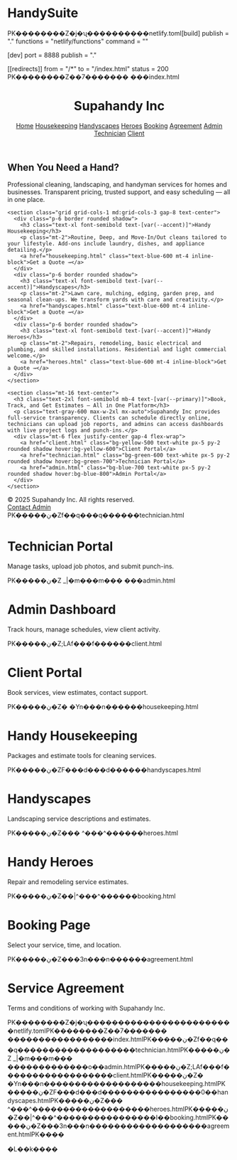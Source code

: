 # HandySuite 
PK&#x0;&#x0;&#x0;&#x0;&#x0;���Z�j�ʯ&#x0;&#x0;&#x0;�&#x0;&#x0;&#x0;&#x0;&#x0;&#x0;netlify.toml[build]
  publish = "."
  functions = "netlify/functions"
  command = ""

[dev]
  port = 8888
  publish = "."

[[redirects]]
  from = "/*"
  to = "/index.html"
  status = 200
PK&#x0;&#x0;&#x0;&#x0;&#x0;���Z��7��&#x0;&#x0;�&#x0;&#x0;
&#x0;&#x0;&#x0;index.html<!DOCTYPE html>
<html lang="en">
<head>
  <meta charset="UTF-8" />
  <meta name="viewport" content="width=device-width, initial-scale=1.0" />
  <title>Supahandy Inc</title>
  <link href="https://cdn.jsdelivr.net/npm/tailwindcss@2.2.19/dist/tailwind.min.css" rel="stylesheet">
  <style>
    :root {
      --primary: #1F2937;
      --accent: #22C55E;
    }
  </style>
</head>
<body class="bg-white text-gray-800 font-sans">
  <header class="bg-[var(--primary)] text-white p-6 shadow-md">
    <div class="max-w-7xl mx-auto flex items-center justify-between">
      <h1 class="text-2xl font-bold">Supahandy Inc</h1>
      <nav class="space-x-4">
        <a href="index.html" class="hover:underline">Home</a>
        <a href="housekeeping.html" class="hover:underline">Housekeeping</a>
        <a href="handyscapes.html" class="hover:underline">Handyscapes</a>
        <a href="heroes.html" class="hover:underline">Heroes</a>
        <a href="booking.html" class="hover:underline">Booking</a>
        <a href="agreement.html" class="hover:underline">Agreement</a>
        <a href="admin.html" class="hover:underline">Admin</a>
        <a href="technician.html" class="hover:underline">Technician</a>
        <a href="client.html" class="hover:underline">Client</a>
      </nav>
    </div>
  </header>

  <main class="max-w-5xl mx-auto py-16 px-6">
    <section class="text-center mb-12">
      <h2 class="text-4xl font-bold mb-4">When You Need a Hand?</h2>
      <p class="text-lg text-gray-600">Professional cleaning, landscaping, and handyman services for homes and businesses. Transparent pricing, trusted support, and easy scheduling — all in one place.</p>
    </section>

    <section class="grid grid-cols-1 md:grid-cols-3 gap-8 text-center">
      <div class="p-6 border rounded shadow">
        <h3 class="text-xl font-semibold text-[var(--accent)]">Handy Housekeeping</h3>
        <p class="mt-2">Routine, Deep, and Move-In/Out cleans tailored to your lifestyle. Add-ons include laundry, dishes, and appliance detailing.</p>
        <a href="housekeeping.html" class="text-blue-600 mt-4 inline-block">Get a Quote →</a>
      </div>
      <div class="p-6 border rounded shadow">
        <h3 class="text-xl font-semibold text-[var(--accent)]">Handyscapes</h3>
        <p class="mt-2">Lawn care, mulching, edging, garden prep, and seasonal clean-ups. We transform yards with care and creativity.</p>
        <a href="handyscapes.html" class="text-blue-600 mt-4 inline-block">Get a Quote →</a>
      </div>
      <div class="p-6 border rounded shadow">
        <h3 class="text-xl font-semibold text-[var(--accent)]">Handy Heroes</h3>
        <p class="mt-2">Repairs, remodeling, basic electrical and plumbing, and skilled installations. Residential and light commercial welcome.</p>
        <a href="heroes.html" class="text-blue-600 mt-4 inline-block">Get a Quote →</a>
      </div>
    </section>

    <section class="mt-16 text-center">
      <h3 class="text-2xl font-semibold mb-4 text-[var(--primary)]">Book, Track, and Get Estimates — All in One Platform</h3>
      <p class="text-gray-600 max-w-2xl mx-auto">Supahandy Inc provides full-service transparency. Clients can schedule directly online, technicians can upload job reports, and admins can access dashboards with live project logs and punch-ins.</p>
      <div class="mt-6 flex justify-center gap-4 flex-wrap">
        <a href="client.html" class="bg-yellow-500 text-white px-5 py-2 rounded shadow hover:bg-yellow-600">Client Portal</a>
        <a href="technician.html" class="bg-green-600 text-white px-5 py-2 rounded shadow hover:bg-green-700">Technician Portal</a>
        <a href="admin.html" class="bg-blue-700 text-white px-5 py-2 rounded shadow hover:bg-blue-800">Admin Portal</a>
      </div>
    </section>
  </main>

  <footer class="bg-gray-100 text-center p-6 mt-12 text-sm text-gray-600">
    &copy; 2025 Supahandy Inc. All rights reserved.<br>
    <a href="mailto:attendantsuper@gmail.com" class="text-blue-600">Contact Admin</a>
  </footer>
</body>
</html>
PK&#x0;&#x0;&#x0;&#x0;&#x0;ڹ�Zf��q&#x0;&#x0;&#x0;q&#x0;&#x0;&#x0;&#x0;&#x0;&#x0;technician.html<html><body><h1>Technician Portal</h1><p>Manage tasks, upload job photos, and submit punch-ins.</p></body></html>PK&#x0;&#x0;&#x0;&#x0;&#x0;ڹ�Z
_|�m&#x0;&#x0;&#x0;m&#x0;&#x0;&#x0;
&#x0;&#x0;&#x0;admin.html<html><body><h1>Admin Dashboard</h1><p>Track hours, manage schedules, view client activity.</p></body></html>PK&#x0;&#x0;&#x0;&#x0;&#x0;ڹ�Z;LAf&#x0;&#x0;&#x0;f&#x0;&#x0;&#x0;&#x0;&#x0;&#x0;client.html<html><body><h1>Client Portal</h1><p>Book services, view estimates, contact support.</p></body></html>PK&#x0;&#x0;&#x0;&#x0;&#x0;ڹ�Z�
�Yn&#x0;&#x0;&#x0;n&#x0;&#x0;&#x0;&#x0;&#x0;&#x0;housekeeping.html<html><body><h1>Handy Housekeeping</h1><p>Packages and estimate tools for cleaning services.</p></body></html>PK&#x0;&#x0;&#x0;&#x0;&#x0;ڹ�ZF���d&#x0;&#x0;&#x0;d&#x0;&#x0;&#x0;&#x0;&#x0;&#x0;handyscapes.html<html><body><h1>Handyscapes</h1><p>Landscaping service descriptions and estimates.</p></body></html>PK&#x0;&#x0;&#x0;&#x0;&#x0;ڹ�Z��� ^&#x0;&#x0;&#x0;^&#x0;&#x0;&#x0;&#x0;&#x0;&#x0;heroes.html<html><body><h1>Handy Heroes</h1><p>Repair and remodeling service estimates.</p></body></html>PK&#x0;&#x0;&#x0;&#x0;&#x0;ڹ�Z��|^&#x0;&#x0;&#x0;^&#x0;&#x0;&#x0;&#x0;&#x0;&#x0;booking.html<html><body><h1>Booking Page</h1><p>Select your service, time, and location.</p></body></html>PK&#x0;&#x0;&#x0;&#x0;&#x0;ڹ�Z���3n&#x0;&#x0;&#x0;n&#x0;&#x0;&#x0;&#x0;&#x0;&#x0;agreement.html<html><body><h1>Service Agreement</h1><p>Terms and conditions of working with Supahandy Inc.</p></body></html>PK&#x0;&#x0;&#x0;&#x0;&#x0;���Z�j�ʯ&#x0;&#x0;&#x0;�&#x0;&#x0;&#x0;&#x0;&#x0;&#x0;&#x0;&#x0;&#x0;&#x0;&#x0;&#x0;&#x0;&#x0;��&#x0;&#x0;&#x0;&#x0;netlify.tomlPK&#x0;&#x0;&#x0;&#x0;&#x0;���Z��7��&#x0;&#x0;�&#x0;&#x0;
&#x0;&#x0;&#x0;&#x0;&#x0;&#x0;&#x0;&#x0;&#x0;&#x0;&#x0;���&#x0;&#x0;&#x0;index.htmlPK&#x0;&#x0;&#x0;&#x0;&#x0;ڹ�Zf��q&#x0;&#x0;&#x0;q&#x0;&#x0;&#x0;&#x0;&#x0;&#x0;&#x0;&#x0;&#x0;&#x0;&#x0;&#x0;&#x0;&#x0;���&#x0;&#x0;technician.htmlPK&#x0;&#x0;&#x0;&#x0;&#x0;ڹ�Z
_|�m&#x0;&#x0;&#x0;m&#x0;&#x0;&#x0;
&#x0;&#x0;&#x0;&#x0;&#x0;&#x0;&#x0;&#x0;&#x0;&#x0;&#x0;��o&#x0;&#x0;admin.htmlPK&#x0;&#x0;&#x0;&#x0;&#x0;ڹ�Z;LAf&#x0;&#x0;&#x0;f&#x0;&#x0;&#x0;&#x0;&#x0;&#x0;&#x0;&#x0;&#x0;&#x0;&#x0;&#x0;&#x0;&#x0;��&#x0;&#x0;client.htmlPK&#x0;&#x0;&#x0;&#x0;&#x0;ڹ�Z�
�Yn&#x0;&#x0;&#x0;n&#x0;&#x0;&#x0;&#x0;&#x0;&#x0;&#x0;&#x0;&#x0;&#x0;&#x0;&#x0;&#x0;&#x0;���&#x0;&#x0;housekeeping.htmlPK&#x0;&#x0;&#x0;&#x0;&#x0;ڹ�ZF���d&#x0;&#x0;&#x0;d&#x0;&#x0;&#x0;&#x0;&#x0;&#x0;&#x0;&#x0;&#x0;&#x0;&#x0;&#x0;&#x0;&#x0;��0&#x0;&#x0;handyscapes.htmlPK&#x0;&#x0;&#x0;&#x0;&#x0;ڹ�Z��� ^&#x0;&#x0;&#x0;^&#x0;&#x0;&#x0;&#x0;&#x0;&#x0;&#x0;&#x0;&#x0;&#x0;&#x0;&#x0;&#x0;&#x0;���&#x0;&#x0;heroes.htmlPK&#x0;&#x0;&#x0;&#x0;&#x0;ڹ�Z��|^&#x0;&#x0;&#x0;^&#x0;&#x0;&#x0;&#x0;&#x0;&#x0;&#x0;&#x0;&#x0;&#x0;&#x0;&#x0;&#x0;&#x0;��I&#x0;&#x0;booking.htmlPK&#x0;&#x0;&#x0;&#x0;&#x0;ڹ�Z���3n&#x0;&#x0;&#x0;n&#x0;&#x0;&#x0;&#x0;&#x0;&#x0;&#x0;&#x0;&#x0;&#x0;&#x0;&#x0;&#x0;&#x0;���&#x0;&#x0;agreement.htmlPK&#x0;&#x0;&#x0;&#x0;

&#x0;L&#x0;&#x0;k&#x0;&#x0;&#x0;&#x0;